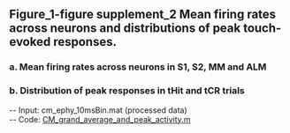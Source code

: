 ## Figure_1-figure supplement_2 Mean firing rates across neurons and distributions of peak touch-evoked responses. 

### a.	Mean firing rates across neurons in S1, S2, MM and ALM
### b.	Distribution of peak responses in tHit and tCR trials
-- Input: cm_ephy_10msBin.mat (processed data)\
-- Code: [CM_grand_average_and_peak_activity.m](CM_grand_average_and_peak_activity.m)